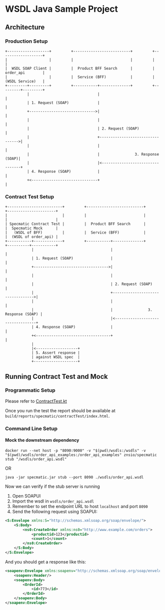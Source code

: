 # WSDL Java Sample Project

## Architecture

### Production Setup

```
+-------------------+         +--------------------------+         +-------------------+
|                   |         |                          |         |                   |
|  WSDL SOAP Client |         |  Product BFF Search      |         |  order_api        |
|                   |         |  Service (BFF)           |         |  (WSDL Service)   |
+---------+---------+         +-----------+--------------+         +---------+---------+
          |                               |                                  |
          | 1. Request (SOAP)             |                                  |
          +------------------------------>|                                  |
          |                               |                                  |
          |                               | 2. Request (SOAP)                |
          |                               +--------------------------------->|
          |                               |                                  |
          |                               |                3. Response (SOAP)|
          |                               |<---------------------------------+
          | 4. Response (SOAP)            |                                  |
          +<------------------------------+                                  |
```

### Contract Test Setup

```
+-------------------------+         +--------------------------+         +----------------------+
|                         |         |                          |         |                      |
| Specmatic Contract Test |         |  Product BFF Search      |         |  Specmatic Mock      |
|   (WSDL of BFF)         |         |  Service (BFF)           |         |  (WSDL of order_api) |
+-----------+-------------+         +-----------+--------------+         +----------+-----------+
            |                                   |                                   |
            | 1. Request (SOAP)                 |                                   |
            +---------------------------------->|                                   |
            |                                   |                                   |
            |                                   | 2. Request (SOAP)                 |
            |                                   +---------------------------------->|
            |                                   |                                   |
            |                                   |                3. Response (SOAP) |
            |                                   |<----------------------------------+
            | 4. Response (SOAP)                |                                   |
            +<----------------------------------+                                   |
            |                          
            |<-------------------+
            | 5. Assert response |
            | against WSDL spec  |
            +--------------------+
```

## Running Contract Test and Mock

### Programmatic Setup

Please refer to [ContractTest.kt](src/test/kotlin/com/component/orders/ContractTest.kt)

Once you run the test the report should be available at `build/reports/specmatic/contractTest/index.html`.

### Command Line Setup

#### Mock the downstream dependency

```shell
docker run --net host -p "8090:9000" -v "$(pwd)/wsdls:/wsdls" -v "$(pwd)/wsdls/order_api_examples:/order_api_examples" znsio/specmatic stub "/wsdls/order_api.wsdl"
```

OR

```shell
java -jar specmatic.jar stub --port 8090 ./wsdls/order_api.wsdl
```

Now we can verify if the stub server is running
1. Open SOAPUI
2. Import the wsdl in `wsdls/order_api.wsdl`
3. Remember to set the endpoint URL to host `localhost` and port `8090`
4. Send the following request using SOAPUI:

```xml
<S:Envelope xmlns:S="http://schemas.xmlsoap.org/soap/envelope/">
    <S:Body>
        <ns0:CreateOrder xmlns:ns0="http://www.example.com/orders">
            <productid>123</productid>
            <count>1</count>
        </ns0:CreateOrder>
    </S:Body>
</S:Envelope>
```

And you should get a response like this:

```xml
<soapenv:Envelope xmlns:soapenv="http://schemas.xmlsoap.org/soap/envelope/" xmlns:xsd="http://www.w3.org/2001/XMLSchema">
    <soapenv:Header/>
    <soapenv:Body>
        <OrderId>
            <id>773</id>
        </OrderId>
    </soapenv:Body>
</soapenv:Envelope>
```